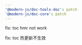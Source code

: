 ```yaml
---
'@modern-js/doc-tools-doc': patch
'@modern-js/doc-core': patch
---
```


fix: toc hmr not work

fix: toc 热更新不生效
